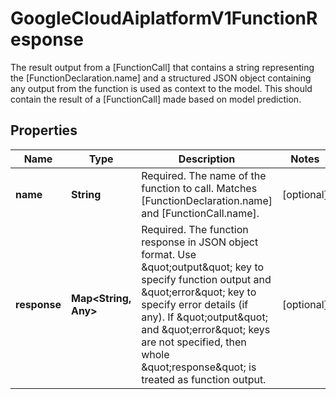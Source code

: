 

# GoogleCloudAiplatformV1FunctionResponse

The result output from a [FunctionCall] that contains a string representing the [FunctionDeclaration.name] and a structured JSON object containing any output from the function is used as context to the model. This should contain the result of a [FunctionCall] made based on model prediction.

## Properties

| Name | Type | Description | Notes |
|------------ | ------------- | ------------- | -------------|
|**name** | **String** | Required. The name of the function to call. Matches [FunctionDeclaration.name] and [FunctionCall.name]. |  [optional] |
|**response** | **Map&lt;String, Any&gt;** | Required. The function response in JSON object format. Use \&quot;output\&quot; key to specify function output and \&quot;error\&quot; key to specify error details (if any). If \&quot;output\&quot; and \&quot;error\&quot; keys are not specified, then whole \&quot;response\&quot; is treated as function output. |  [optional] |



